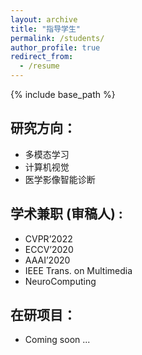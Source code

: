 ```yaml
---
layout: archive
title: "指导学生"
permalink: /students/
author_profile: true
redirect_from:
  - /resume
---
```


{% include base_path %}

研究方向：
---

* 多模态学习
* 计算机视觉
* 医学影像智能诊断

学术兼职 (审稿人) :
---
* CVPR’2022
* ECCV’2020
* AAAI’2020
* IEEE Trans. on Multimedia
* NeuroComputing

在研项目：
---
* Coming soon ...
